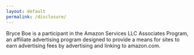 ```yaml
---
layout: default
permalink: /disclosure/
---
```


Bryce Boe is a participant in the Amazon Services LLC Associates Program, an
affiliate advertising program designed to provide a means for sites to earn
advertising fees by advertising and linking to amazon.com.
